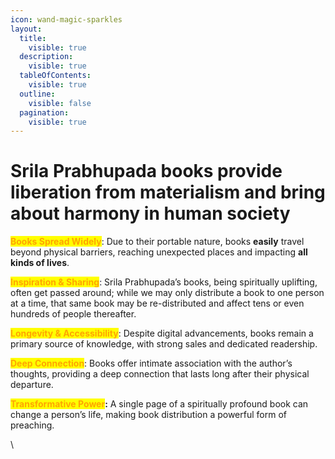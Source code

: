 ```yaml
---
icon: wand-magic-sparkles
layout:
  title:
    visible: true
  description:
    visible: true
  tableOfContents:
    visible: true
  outline:
    visible: false
  pagination:
    visible: true
---
```


# Srila Prabhupada books provide liberation from materialism and bring about harmony in human society

<mark style="color:orange;">**Books Spread Widely**</mark>: Due to their portable nature, books **easily** travel beyond physical barriers, reaching unexpected places and impacting **all kinds of lives**.

<mark style="color:orange;">**Inspiration & Sharing**</mark>: Srila Prabhupada’s books, being spiritually uplifting, often get passed around; while we may only distribute a book to one person at a time, that same book may be re-distributed and affect tens or even hundreds of people thereafter.

<mark style="color:orange;">**Longevity & Accessibility**</mark>: Despite digital advancements, books remain a primary source of knowledge, with strong sales and dedicated readership.

<mark style="color:orange;">**Deep Connection**</mark>: Books offer intimate association with the author’s thoughts, providing a deep connection that lasts long after their physical departure.

<mark style="color:orange;">**Transformative Power**</mark>**:** A single page of a spiritually profound book can change a person’s life, making book distribution a powerful form of preaching.

\
